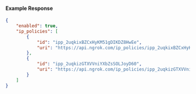 <!-- Code generated for API Clients. DO NOT EDIT. -->

#### Example Response

```json
{
	"enabled": true,
	"ip_policies": [
		{
			"id": "ipp_2uqkixBZCxHyKM51gDIKDZ8HwEe",
			"uri": "https://api.ngrok.com/ip_policies/ipp_2uqkixBZCxHyKM51gDIKDZ8HwEe"
		},
		{
			"id": "ipp_2uqkizGTXVVniYXbZsSOLJoyD60",
			"uri": "https://api.ngrok.com/ip_policies/ipp_2uqkizGTXVVniYXbZsSOLJoyD60"
		}
	]
}
```
